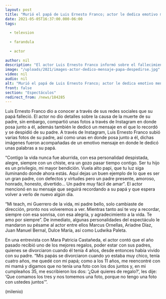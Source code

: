 ```yaml
---
layout: post
title: "Murió el papá de Luis Ernesto Franco; actor le dedica emotivo mensaje"
date: 2021-05-05T16:37:00.000-06:00
tags:
  
  - televsion
  
  - farandula
  
  - actor
  
author: nil
description: "El actor Luis Ernesto Franco informó sobre el fallecimiento de su papá y le dedicó un emotivo mensaje. "
image: "/uploads/2021/images-actor-dedico-mensaje-papa-despedirse.jpg"
video: nil
audio: nil
alt: "Murió el papá de Luis Ernesto Franco; actor le dedica emotivo mensaje"
front: false
section: "Espectáculos"
redirect_from: /news/184285
---
```


Luis Ernesto Franco dio a conocer a través de sus redes sociales que su papá falleció. El actor no dio detalles sobre la causa de la muerte de su padre, sin embargo, compartió unas fotos a través de Instagram en donde posa junto a él, además también le dedicó un mensaje en el que lo recordó y se despidió de su padre. A través de Instagram, Luis Ernesto Franco subió varias fotos de su padre, así como unas en donde posa junto a él, dichas imágenes fueron acompañadas de un emotivo mensaje en donde le dedicó unas palabras a su papá. 

“Contigo la vida nunca fue aburrida, con esa personalidad despistada, alegre, siempre con un chiste, era un gozo pasar tiempo contigo. Ser tu hijo es un privilegio, mi mayor bendición. Vuela alto papi, que tu luz siga iluminando donde ahora estás. Aquí dejas un buen ejemplo de lo que es ser un gran padre, con defectos y virtudes pero un padre presente, amoroso, honrado, honesto, divertido… Un padre muy fácil de amar". El actor mencionó en su mensaje que seguirá recordando a su papá y que espera volver a verlo de nuevo algún día. 

“Mi teach, mi Guerrero de la vida, mi padre bello, solo cambiaste de dirección, pronto nos volveremos a ver. Mientras tanto así te voy a recordar, siempre con esa sonrisa, con esa alegría, y agradecimiento a la vida. Te amo por siempre”. De inmediato, algunas personalidades del espectáculo le mandaron su pésame al actor entre ellos Marcus Ornellas, Ariadne Díaz, Juan Manuel Bernal, Dulce María, así como Ludwika Paleta.

En una entrevista con Mara Patricia Castañeda, el actor contó que el año pasado recibió uno de los mejores regalos, poder estar con sus padres, quienes se divorciaron cuando él tenía 4 años, desde entonces había vivido con su padre. “Mis papás se divorciaron cuando yo estaba muy chico, tenía cuatro años, me quedé con mi papá; como a los 11 años, me reencontré con mi mamá y digamos que no tenía una foto con los dos juntos y, en mi cumpleaños 35, me escribieron los dos: ‘¿Qué quieres de regalo?’, les dije: ‘Que comamos los tres y nos tomemos una foto, porque no tengo una foto con ustedes juntos’”. 

(milenio)